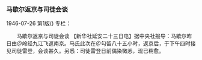 ### 马歇尔返京与司徒会谈

1946-07-26
第1版()
专栏：

　　马歇尔返京与司徒会谈
    【新华社延安二十三日电】据中央社报导：马歇尔昨日由＠岭经九江飞返南京。马氏此次在＠勾留八十五小时，返京后，于下午四时接见司徒雷登，会谈甚久。另悉：司徒雷登日前偶染微恙，现已稍愈。

